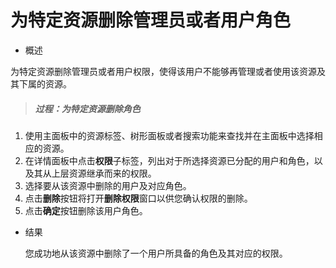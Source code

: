 # 为特定资源删除管理员或者用户角色

* 概述

为特定资源删除管理员或者用户权限，使得该用户不能够再管理或者使用该资源及其下属的资源。

> ##### 过程：为特定资源删除角色

1. 使用主面板中的资源标签、树形面板或者搜索功能来查找并在主面板中选择相应的资源。
1. 在详情面板中点击**权限**子标签，列出对于所选择资源已分配的用户和角色，以及其从上层资源继承而来的权限。
1. 选择要从该资源中删除的用户及对应角色。
1. 点击**删除**按钮将打开**删除权限**窗口以供您确认权限的删除。
1. 点击**确定**按钮删除该用户角色。

* 结果

  您成功地从该资源中删除了一个用户所具备的角色及其对应的权限。

